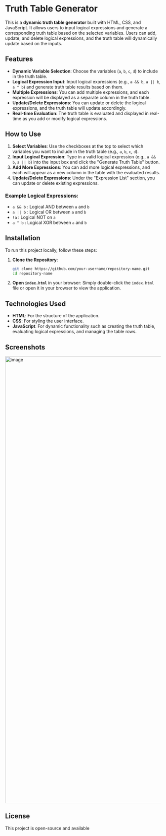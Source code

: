 # Truth Table Generator

This is a **dynamic truth table generator** built with HTML, CSS, and JavaScript. It allows users to input logical expressions and generate a corresponding truth table based on the selected variables. Users can add, update, and delete logical expressions, and the truth table will dynamically update based on the inputs.

## Features

- **Dynamic Variable Selection**: Choose the variables (`a`, `b`, `c`, `d`) to include in the truth table.
- **Logical Expression Input**: Input logical expressions (e.g., `a && b`, `a || b`, `a ^ b`) and generate truth table results based on them.
- **Multiple Expressions**: You can add multiple expressions, and each expression will be displayed as a separate column in the truth table.
- **Update/Delete Expressions**: You can update or delete the logical expressions, and the truth table will update accordingly.
- **Real-time Evaluation**: The truth table is evaluated and displayed in real-time as you add or modify logical expressions.

## How to Use

1. **Select Variables**: Use the checkboxes at the top to select which variables you want to include in the truth table (e.g., `a`, `b`, `c`, `d`).
2. **Input Logical Expression**: Type in a valid logical expression (e.g., `a && b`, `a || b`) into the input box and click the "Generate Truth Table" button.
3. **Add More Expressions**: You can add more logical expressions, and each will appear as a new column in the table with the evaluated results.
4. **Update/Delete Expressions**: Under the "Expression List" section, you can update or delete existing expressions.

### Example Logical Expressions:

- `a && b` : Logical AND between `a` and `b`
- `a || b` : Logical OR between `a` and `b`
- `!a` : Logical NOT on `a`
- `a ^ b` : Logical XOR between `a` and `b`

## Installation

To run this project locally, follow these steps:

1. **Clone the Repository**:
    ```bash
    git clone https://github.com/your-username/repository-name.git
    cd repository-name
    ```

2. **Open `index.html`** in your browser:
   Simply double-click the `index.html` file or open it in your browser to view the application.

## Technologies Used

- **HTML**: For the structure of the application.
- **CSS**: For styling the user interface.
- **JavaScript**: For dynamic functionality such as creating the truth table, evaluating logical expressions, and managing the table rows.

## Screenshots

<img width="1440" alt="image" src="https://github.com/user-attachments/assets/b35822e7-3ecc-4b32-a966-e3f2546450d9">

## License
This project is open-source and available
